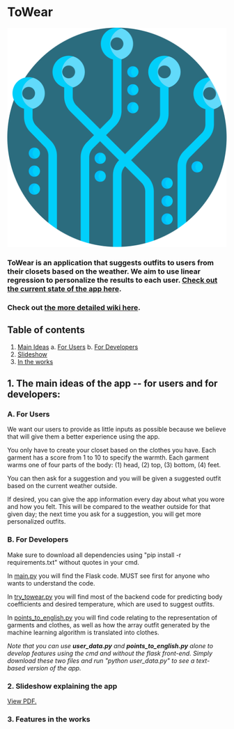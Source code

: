 # ToWear

![freepik-logo.ico](static/sensor.svg?raw=true "Logo")

### ToWear is an application that suggests outfits to users from their closets based on the weather. We aim to use linear regression to personalize the results to each user. [Check out the current state of the app here](http://oamandawi.pythonanywhere.com/).

### Check out [the more detailed wiki here](https://github.com/Mandawi/ToWear/wiki).

## Table of contents

1. [Main Ideas](#ideas)
    a. [For Users](#ideas_user)
    b. [For Developers](#ideas_developer)
2. [Slideshow](#slideshow)
3. [In the works](#new)

## 1. The main ideas of the app -- for users and for developers: <a name="ideas"></a>

### A. For Users <a name="ideas_user"></a>

We want our users to provide as little inputs as possible because we believe that will give them a better experience using the app.

You only have to create your closet based on the clothes you have. Each garment has a score from 1 to 10 to
specify the warmth. Each garment warms one of four parts of the body: (1) head, (2) top, (3) bottom, (4) feet.

You can then ask for a suggestion and you will be given a suggested outfit based on the current weather
outside.

If desired, you can give the app information every day about what you wore and how you felt. This will be compared to the weather outside for that given day; the next time you ask for a suggestion, you will get more personalized outfits.

### B. For Developers <a name="ideas_developer"></a>

Make sure to download all dependencies using "pip install -r requirements.txt" without quotes in your cmd.

In [main.py](https://github.com/Mandawi/ToWear/blob/master/main.py) you will find the Flask code. MUST see first for anyone who wants to understand the code.

In [try_towear.py](https://github.com/Mandawi/ToWear/blob/master/try_towear.py) you will find most of the backend code for predicting body coefficients and desired temperature, which are used to suggest outfits.

In [points_to_english.py](https://github.com/Mandawi/ToWear/blob/master/points_to_english.py) you will find code relating to the representation of garments and clothes, as well as how the array outfit generated by the machine learning algorithm is translated into clothes.

*Note that you can use ***user_data.py*** and ***points_to_english.py*** alone to develop features using the cmd and without the flask front-end. Simply download these two files and run "python user_data.py" to see a text-based version of the app.*

### 2. Slideshow explaining the app <a name="slideshow"></a>

<a href="https://github.com/Mandawi/ToWear/blob/master/ToWear.pdf" target="_blank">View PDF.</a>

### 3. Features in the works <a name="new"></a>
